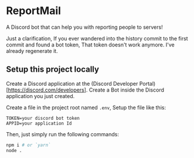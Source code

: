 # ReportMail
A Discord bot that can help you with reporting people to servers!

Just a clarification, If you ever wandered into the history commit to the first commit and found a bot token, That token doesn't work anymore. I've already regenerate it.

## Setup this project locally
Create a Discord application at the (Discord Developer Portal)[https://discord.com/developers].
Create a Bot inside the Discord application you just created.

Create a file in the project root named `.env`,
Setup the file like this:

```
TOKEN=your discord bot token
APPID=your application Id
```

Then, just simply run the following commands:

```bash
npm i # or `yarn`
node .
```
